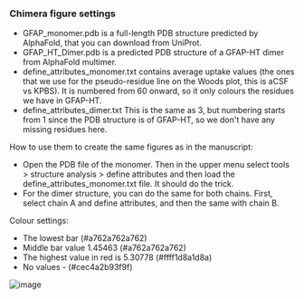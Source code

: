 ### Chimera figure settings

- GFAP_monomer.pdb is a full-length PDB structure predicted by AlphaFold, that you can download from UniProt. 
- GFAP_HT_Dimer.pdb is a predicted PDB structure of a GFAP-HT dimer from AlphaFold multimer. 
- define_attributes_monomer.txt contains average uptake values (the ones that we use for the pseudo-residue line on the Woods plot, this is aCSF vs KPBS). It is numbered from 60 onward, so it only colours the residues we have in GFAP-HT. 
- define_attributes_dimer.txt This is the same as 3, but numbering starts from 1 since the PDB structure is of GFAP-HT, so we don't have any missing residues here. 

How to use them to create the same figures as in the manuscript: 

- Open the PDB file of the monomer. Then in the upper menu select tools > structure analysis > define attributes and then load the define_attributes_monomer.txt file. It should do the trick. 
- For the dimer structure, you can do the same for both chains. First, select chain A and define attributes, and then the same with chain B. 

Colour settings: 

- The lowest bar (#a762a762a762)
- Middle bar value 1.45463 (#a762a762a762)
- The highest value in red is 5.30778 (#ffff1d8a1d8a)
- No values - (#cec4a2b93f9f)

![image](/AlphaFold_Dimer_HT.png)
